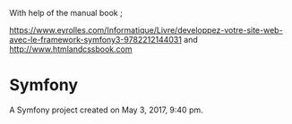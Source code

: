 With help of the manual book ;

https://www.eyrolles.com/Informatique/Livre/developpez-votre-site-web-avec-le-framework-symfony3-9782212144031
and
http://www.htmlandcssbook.com



Symfony
=======

A Symfony project created on May 3, 2017, 9:40 pm.
